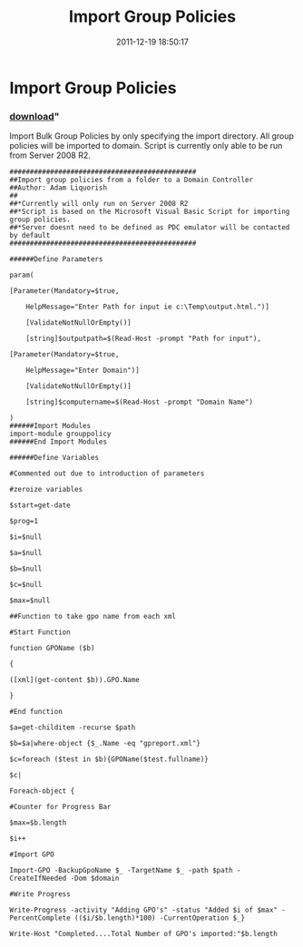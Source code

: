 ﻿---
pid:            3109
parent:         0
children:       
poster:         Adam Liquorish
title:          Import Group Policies
date:           2011-12-19 18:50:17
format:         posh
---

# Import Group Policies

### [download](3109.ps1)"

Import Bulk Group Policies by only specifying the import directory.  All group policies will be imported to domain.  Script is currently only able to be run from Server 2008 R2.

```posh
##############################################
##Import group policies from a folder to a Domain Controller
##Author: Adam Liquorish
##
##*Currently will only run on Server 2008 R2
##*Script is based on the Microsoft Visual Basic Script for importing group policies.
##*Server doesnt need to be defined as PDC emulator will be contacted by default
##############################################

######Define Parameters

param(

[Parameter(Mandatory=$true,

    HelpMessage="Enter Path for input ie c:\Temp\output.html.")]

    [ValidateNotNullOrEmpty()]

    [string]$outputpath=$(Read-Host -prompt "Path for input"),

[Parameter(Mandatory=$true,

    HelpMessage="Enter Domain")]

    [ValidateNotNullOrEmpty()]

    [string]$computername=$(Read-Host -prompt "Domain Name")

)
######Import Modules
import-module grouppolicy
######End Import Modules

######Define Variables

#Commented out due to introduction of parameters

#zeroize variables

$start=get-date

$prog=1

$i=$null

$a=$null

$b=$null

$c=$null

$max=$null

##Function to take gpo name from each xml

#Start Function

function GPOName ($b)

{

([xml](get-content $b)).GPO.Name

}

#End function

$a=get-childitem -recurse $path

$b=$a|where-object {$_.Name -eq "gpreport.xml"}

$c=foreach ($test in $b){GPOName($test.fullname)}

$c|

Foreach-object {

#Counter for Progress Bar

$max=$b.length

$i++

#Import GPO

Import-GPO -BackupGpoName $_ -TargetName $_ -path $path -CreateIfNeeded -Dom $domain

#Write Progress

Write-Progress -activity "Adding GPO's" -status "Added $i of $max" -PercentComplete (($i/$b.length)*100) -CurrentOperation $_}

Write-Host "Completed....Total Number of GPO's imported:"$b.length
```
